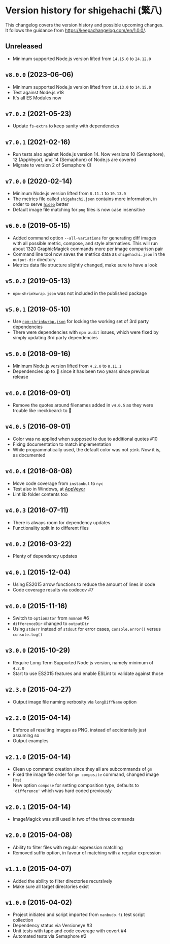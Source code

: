 # Version history for shigehachi (繁八)

This changelog covers the version history and possible upcoming changes.
It follows the guidance from https://keepachangelog.com/en/1.0.0/.

## Unreleased

- Minimum supported Node.js version lifted from `14.15.0` to `24.12.0`

## `v8.0.0` (2023-06-06)

- Minimum supported Node.js version lifted from `10.13.0` to `14.15.0`
- Test against Node.js v18
- It's all ES Modules now

## `v7.0.2` (2021-05-23)
- Update `fs-extra` to keep sanity with dependencies

## `v7.0.1` (2021-02-16)
- Run tests also against Node.js version 14. Now versions 10 (Semaphore), 12 (AppVeyor), and 14 (Semaphore) of Node.js are covered
- Migrate to version 2 of Semaphore CI

## `v7.0.0` (2020-02-14)
- Minimum Node.js version lifted from `8.11.1` to `10.13.0`
- The metrics file called `shigehachi.json` contains more information, in order to serve [`hideo`](https://github.com/paazmaya/hideo) better
- Default image file matching for `png` files is now case insensitive

## `v6.0.0` (2019-05-15)
- Added command option `--all-variations` for generating diff images with all possible metric, compose, and style alternatives. This will run about 1320 GraphicMagick commands more per image comparison pair
- Command line tool now saves the metrics data as `shigehachi.json` in the `output-dir` directory
- Metrics data file structure slightly changed, make sure to have a look

## `v5.0.2` (2019-05-13)
- `npm-shrinkwrap.json` was not included in the published package

## `v5.0.1` (2019-05-10)
- Use [`npm-shrinkwrap.json`](https://docs.npmjs.com/files/shrinkwrap.json) for locking the working set of 3rd party dependencies
- There were dependencies with `npm audit` issues, which were fixed by simply updating 3rd party dependencies

## `v5.0.0` (2018-09-16)
- Minimum Node.js version lifted from `4.2.0` to `8.11.1`
- Dependencies up to :tophat: since it has been two years since previous release

## `v4.0.6` (2016-09-01)
- Remove the quotes around filenames added in `v4.0.5` as they were trouble like :neckbeard: to :princess:

## `v4.0.5` (2016-09-01)
- Color was no applied when supposed to due to additional quotes #10
- Fixing documentation to match implementation
- While programmatically used, the default color was not `pink`. Now it is, as documented

## `v4.0.4` (2016-08-08)
- Move code coverage from `instanbul` to `nyc`
- Test also in Windows, at [AppVeyor](https://ci.appveyor.com/project/paazmaya/shigehachi)
- Lint lib folder contents too

## `v4.0.3` (2016-07-11)
- There is always room for dependency updates
- Functionality split in to different files

## `v4.0.2` (2016-03-22)
- Plenty of dependency updates

## `v4.0.1` (2015-12-04)
- Using ES2015 arrow functions to reduce the amount of lines in code
- Code coverage results via codecov #7

## `v4.0.0` (2015-11-16)
- Switch to `optionator` from `nomnom` #6
- `differenceDir` changed to `outputDir`
- Using `stderr` instead of `stdout` for error cases, `console.error()` versus `console.log()`

## `v3.0.0` (2015-10-29)
- Require Long Term Supported Node.js version, namely minimum of `4.2.0`
- Start to use ES2015 features and enable ESLint to validate against those

## `v2.3.0` (2015-04-27)
- Output image file naming verbosity via `longDiffName` option

## `v2.2.0` (2015-04-14)
- Enforce all resulting images as PNG, instead of accidentally just assuming so
- Output examples

## `v2.1.0` (2015-04-14)
- Clean up command creation since they all are subcommands of `gm`
- Fixed the image file order for `gm composite` command, changed image first
- New option `compose` for setting composition type,
  defaults to `'difference'` which was hard coded previously

## `v2.0.1` (2015-04-14)
- ImageMagick was still used in two of the three commands

## `v2.0.0` (2015-04-08)
- Ability to filter files with regular expression matching
- Removed suffix option, in favour of matching with a regular expression

## `v1.1.0` (2015-04-07)
- Added the ability to filter directories recursively
- Make sure all target directories exist

## `v1.0.0` (2015-04-02)
- Project initiated and script imported from `nanbudo.fi` test script collection
- Dependency status via Versioneye #3
- Unit tests with tape and code coverage with covert #4
- Automated tests via Semaphore #2
